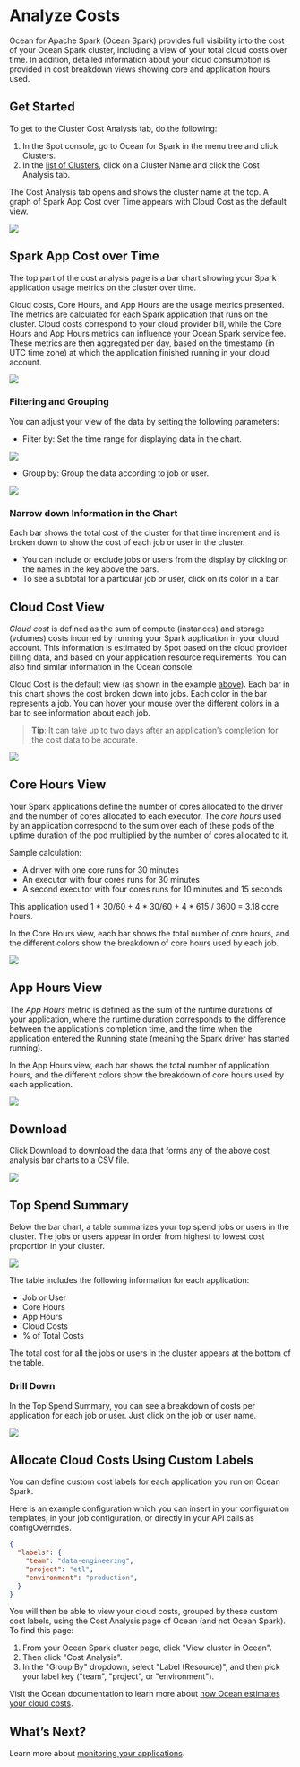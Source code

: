 # Analyze Costs

Ocean for Apache Spark (Ocean Spark) provides full visibility into the cost of your Ocean Spark cluster, including a view of your total cloud costs over time. In addition, detailed information about your cloud consumption is provided in cost breakdown views showing core and application hours used.

## Get Started

To get to the Cluster Cost Analysis tab, do the following:

1. In the Spot console, go to Ocean for Spark in the menu tree and click Clusters.
2. In the [list of Clusters](ocean-spark/product-tour/manage-clusters), click on a Cluster Name and click the Cost Analysis tab.

The Cost Analysis tab opens and shows the cluster name at the top. A graph of Spark App Cost over Time appears with Cloud Cost as the default view.

<img src="/ocean-spark/_media/tutorial-wave-cost-analysis-01b.png" />

## Spark App Cost over Time

The top part of the cost analysis page is a bar chart showing your Spark application usage metrics on the cluster over time.  

Cloud costs, Core Hours, and App Hours are the usage metrics presented. The metrics are calculated for each Spark application that runs on the cluster. Cloud costs correspond to your cloud provider bill, while the Core Hours and App Hours metrics can influence your Ocean Spark service fee. These metrics are then aggregated per day, based on the timestamp (in UTC time zone) at which the application finished running in your cloud account.

<img src="/ocean-spark/_media/tutorial-wave-cost-analysis-02b.png" />

### Filtering and Grouping

You can adjust your view of the data by setting the following parameters:
- Filter by: Set the time range for displaying data in the chart.

<img src="/ocean-spark/_media/tutorial-wave-cost-analysis-02a-1.png" />

- Group by: Group the data according to job or user.

<img src="/ocean-spark/_media/tutorial-wave-cost-analysis-02a-2.png" />

### Narrow down Information in the Chart

Each bar shows the total cost of the cluster for that time increment and is broken down to show the cost of each job or user in the cluster.  
- You can include or exclude jobs or users from the display by clicking on the names in the key above the bars.
- To see a subtotal for a particular job or user, click on its color in a bar.

## Cloud Cost View

*Cloud cost* is defined as the sum of compute (instances) and storage (volumes) costs incurred by running your Spark application in your cloud account. This information is estimated by Spot based on the cloud provider billing data, and based on your application resource requirements. You can also find similar information in the Ocean console.

Cloud Cost is the default view (as shown in the example [above](ocean-spark/product-tour/analyze-costs?id=get-started)). Each bar in this chart shows the cost broken down into jobs. Each color in the bar represents a job. You can hover your mouse over the different colors in a bar to see information about each job.

> **Tip**: It can take up to two days after an application’s completion for the cost data to be accurate.

<img src="/ocean-spark/_media/tutorial-wave-cost-analysis-02b-4.png" />

## Core Hours View

Your Spark applications define the number of cores allocated to the driver and the number of cores allocated to each executor. The *core hours* used by an application correspond to the sum over each of these pods of the uptime duration of the pod multiplied by the number of cores allocated to it.

Sample calculation:
- A driver with one core runs for 30 minutes
- An executor with four cores runs for 30 minutes
- A second executor with four cores runs for 10 minutes and 15 seconds

This application used 1 * 30/60 + 4 * 30/60 + 4 * 615 / 3600 = 3.18 core hours.

In the Core Hours view, each bar shows the total number of core hours, and the different colors show the breakdown of core hours used by each job.

<img src="/ocean-spark/_media/tutorial-wave-cost-analysis-02b-5.png" />

## App Hours View

The *App Hours* metric is defined as the sum of the runtime durations of your application, where the runtime duration corresponds to the difference between the application’s completion time, and the time when the application entered the Running state (meaning the Spark driver has started running).

In the App Hours view, each bar shows the total number of application hours, and the different colors show the breakdown of core hours used by each application.

<img src="/ocean-spark/_media/tutorial-wave-cost-analysis-02b-6.png" />

## Download

Click Download to download the data that forms any of the above cost analysis bar charts to a CSV file.

<img src="/ocean-spark/_media/tutorial-wave-cost-analysis-02a-3.png" />

## Top Spend Summary

Below the bar chart, a table summarizes your top spend jobs or users in the cluster. The jobs or users appear in order from highest to lowest cost proportion in your cluster.

<img src="/ocean-spark/_media/tutorial-wave-cost-analysis-03b.png" />

The table includes the following information for each application:

- Job or User
- Core Hours
- App Hours
- Cloud Costs
- % of Total Costs

The total cost for all the jobs or users in the cluster appears at the bottom of the table.

### Drill Down

In the Top Spend Summary, you can see a breakdown of costs per application for each job or user. Just click on the job or user name.

<img src="/ocean-spark/_media/tutorial-wave-cost-analysis-04b.png" />

## Allocate Cloud Costs Using Custom Labels

You can define custom cost labels for each application you run on Ocean Spark.

Here is an example configuration which you can insert in your configuration templates, in your job configuration, or directly in your API calls as configOverrides.

```json
{
  "labels": {
    "team": "data-engineering",
    "project": "etl",
    "environment": "production",
  }
}
```

You will then be able to view your cloud costs, grouped by these custom cost labels, using the Cost Analysis page of Ocean (and not Ocean Spark). To find this page:

1. From your Ocean Spark cluster page, click "View cluster in Ocean".
2. Then click "Cost Analysis".
3. In the "Group By" dropdown, select "Label (Resource)", and then pick your label key ("team", "project", or "environment").

Visit the Ocean documentation to learn more about [how Ocean estimates your cloud costs](/ocean/features/cost-analysis).

## What’s Next?

Learn more about [monitoring your applications](ocean-spark/product-tour/monitor-applications).

